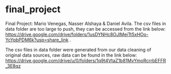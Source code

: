 # final_project
Final Project: Mario Venegas, Nasser Alshaya &amp; Daniel Avila.
The csv files in data folder are too large to push, they can be accessed from the link below:
https://drive.google.com/drive/folders/1usDYNHc8OJlMejTt5xHOo-YcYpbPDM6k?usp=share_link .

The csv files in data folder were generated from our data cleaning of original data sources, raw data can be found in the link below:
https://drive.google.com/drive/u/0/folders/1q9t4VtaZ1b81MvYmoRcrrbEFFR_3E8qz
